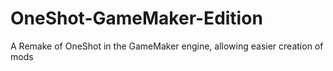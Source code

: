 # OneShot-GameMaker-Edition
A Remake of OneShot in the GameMaker engine, allowing easier creation of mods
